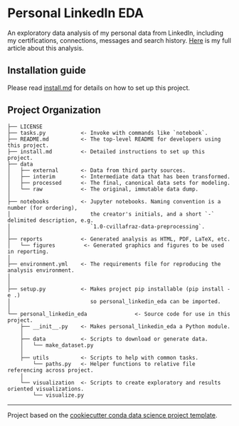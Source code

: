 # Personal LinkedIn EDA

An exploratory data analysis of my personal data from LinkedIn, including my certifications, connections, messages and search history. [Here](https://www.cirov.com/post/analyzing-my-personal-linkedin-data) is my full article about this analysis.
  
## Installation guide

Please read [install.md](install.md) for details on how to set up this project.

## Project Organization

    ├── LICENSE
    ├── tasks.py           <- Invoke with commands like `notebook`.
    ├── README.md          <- The top-level README for developers using this project.
    ├── install.md         <- Detailed instructions to set up this project.
    ├── data
    │   ├── external       <- Data from third party sources.
    │   ├── interim        <- Intermediate data that has been transformed.
    │   ├── processed      <- The final, canonical data sets for modeling.
    │   └── raw            <- The original, immutable data dump.
    │
    ├── notebooks          <- Jupyter notebooks. Naming convention is a number (for ordering),
    │                         the creator's initials, and a short `-` delimited description, e.g.
    │                         `1.0-cvillafraz-data-preprocessing`.
    │
    ├── reports            <- Generated analysis as HTML, PDF, LaTeX, etc.
    │   └── figures         <- Generated graphics and figures to be used in reporting.
    │
    ├── environment.yml    <- The requirements file for reproducing the analysis environment.
    │
    │
    ├── setup.py           <- Makes project pip installable (pip install -e .)
    │                         so personal_linkedin_eda can be imported.
    │
    └── personal_linkedin_eda               <- Source code for use in this project.
        ├── __init__.py    <- Makes personal_linkedin_eda a Python module.
        │
        ├── data           <- Scripts to download or generate data.
        │   └── make_dataset.py
        │
        ├── utils          <- Scripts to help with common tasks.
            └── paths.py   <- Helper functions to relative file referencing across project.
        │
        └── visualization  <- Scripts to create exploratory and results oriented visualizations.
            └── visualize.py

---
Project based on the [cookiecutter conda data science project template](https://github.com/jvelezmagic/cookiecutter-conda-data-science).
